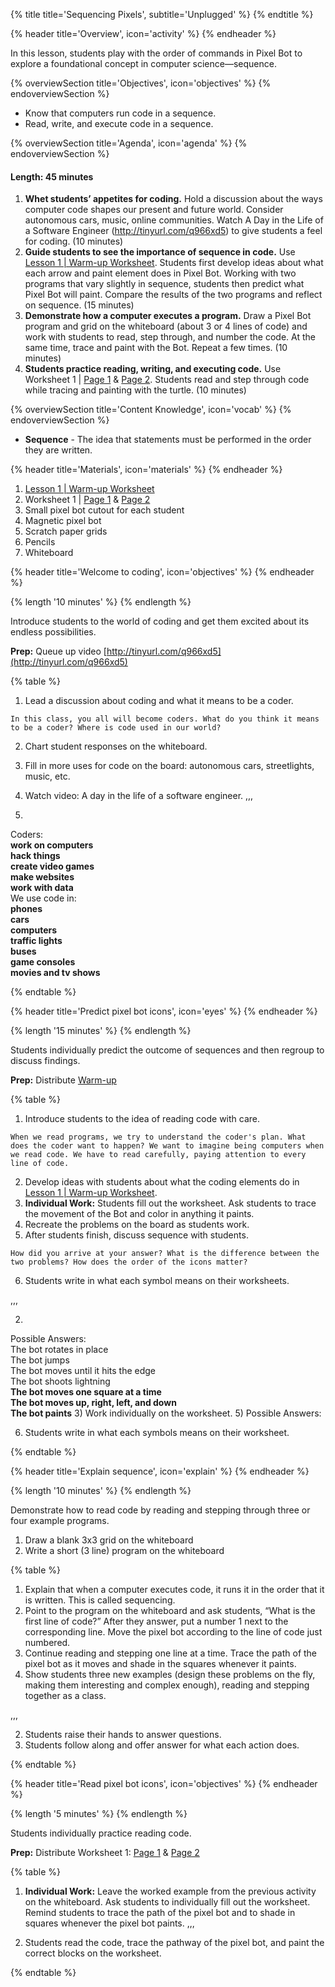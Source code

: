 {% title title='Sequencing Pixels', subtitle='Unplugged' %}
{% endtitle %}
 
{% header title='Overview', icon='activity' %}
{% endheader %}
 
In this lesson, students play with the order of commands in Pixel Bot to explore a foundational concept in computer science—sequence.
 
{% overviewSection title='Objectives', icon='objectives' %}
{% endoverviewSection %}
 
- Know that computers run code in a sequence.
- Read, write, and execute code in a sequence.
 
{% overviewSection title='Agenda', icon='agenda' %}
{% endoverviewSection %}
 
#### Length: 45 minutes
 
  1. **Whet students’ appetites for coding.** Hold a discussion about the ways computer code shapes our present and future world. Consider autonomous cars, music, online communities. Watch A Day in the Life of a Software Engineer (http://tinyurl.com/q966xd5) to give students a feel for coding. (10 minutes)
  1. **Guide students to see the importance of sequence in code.** Use [Lesson 1 | Warm-up Worksheet][warm-up]. Students first develop ideas about what each arrow and paint element does in Pixel Bot. Working with two programs that vary slightly in sequence, students then predict what Pixel Bot will paint. Compare the results of the two programs and reflect on sequence. (15 minutes)
  1. **Demonstrate how a computer executes a program.** Draw a Pixel Bot program and grid on the whiteboard (about 3 or 4 lines of code) and work with students to read, step through, and number the code. At the same time, trace and paint with the Bot. Repeat a few times. (10 minutes)
  1. **Students practice reading, writing, and executing code.** Use Worksheet 1 | [Page 1][worksheet1-1] & [Page 2][worksheet1-2]. Students read and step through code while tracing and painting with the turtle. (10 minutes)
 
{% overviewSection title='Content Knowledge', icon='vocab' %}
{% endoverviewSection %}
 
- **Sequence** - The idea that statements must be performed in the order they are written.

{% header title='Materials', icon='materials' %}
{% endheader %}
 
1. [Lesson 1 | Warm-up Worksheet][warm-up]
1. Worksheet 1 | [Page 1][worksheet1-1] & [Page 2][worksheet1-2]
1. Small pixel bot cutout for each student
1. Magnetic pixel bot
1. Scratch paper grids
1. Pencils
1. Whiteboard
 
{% header title='Welcome to coding', icon='objectives' %}
{% endheader %}

{% length '10 minutes' %}
{% endlength %}
 
Introduce students to the world of coding and get them excited about its endless possibilities.
 
**Prep:** Queue up video [http://tinyurl.com/q966xd5](http://tinyurl.com/q966xd5)
 
{% table %}
 
1) Lead a discussion about coding and what it means to be a coder. 
 
```
In this class, you all will become coders. What do you think it means to be a coder? Where is code used in our world?
```
 
2) Chart student responses on the whiteboard.
3) Fill in more uses for code on the board: autonomous cars, streetlights, music, etc.
4) Watch video: A day in the life of a software engineer.
,,,
 
1)
Coders:
<br>**work on computers**
<br>**hack things**
<br>**create video games**
<br>**make websites**
<br>**work with data**
<br>We use code in:
<br>**phones**
<br>**cars**
<br>**computers**
<br>**traffic lights**
<br>**buses**
<br>**game consoles**
<br>**movies and tv shows**

{% endtable %}
 
{% header title='Predict pixel bot icons', icon='eyes' %}
{% endheader %}
 
{% length '15 minutes' %}
{% endlength %}
 
Students individually predict the outcome of sequences and then regroup to discuss findings.
 
**Prep:** Distribute [Warm-up][warm-up]
 
{% table %}
 
1) Introduce students to the idea of reading code with care.
```
When we read programs, we try to understand the coder's plan. What does the coder want to happen? We want to imagine being computers when we read code. We have to read carefully, paying attention to every line of code.
```
2) Develop ideas with students about what the coding elements do in [Lesson 1 | Warm-up Worksheet][warm-up].
3) **Individual Work:** Students fill out the worksheet. Ask students to trace the movement of the Bot and color in anything it paints. 
4) Recreate the problems on the board as students work.
5) After students finish, discuss sequence with students.  
```
How did you arrive at your answer? What is the difference between the two problems? How does the order of the icons matter?
```
6) Students write in what each symbol means on their worksheets.
 
,,,
 
2)
Possible Answers:
<br>The bot rotates in place
<br>The bot jumps
<br>The bot moves until it hits the edge
<br>The bot shoots lightning
<br>**The bot moves one square at a time**
<br>**The bot moves up, right, left, and down**
<br>**The bot paints**
3) Work individually on the worksheet.
5) 
Possible Answers:

6) Students write in what each symbols means on their worksheet.
 
{% endtable %}
 
{% header title='Explain sequence', icon='explain' %}
{% endheader %}
 
{% length '10 minutes' %}
{% endlength %}
 
Demonstrate how to read code by reading and stepping through three or four example programs.
 
 
1. Draw a blank 3x3 grid on the whiteboard
2. Write a short (3 line) program on the whiteboard
 
 
{% table %}
 
1) Explain that when a computer executes code, it runs it in the order that it is written. This is called sequencing.
2) Point to the program on the whiteboard and ask students, “What is the first line of code?” After they answer, put a number 1 next to the corresponding line. Move the pixel bot according to the line of code just numbered.
3) Continue reading and stepping one line at a time. Trace the path of the pixel bot as it moves and shade in the squares whenever it paints.
4) Show students three new examples (design these problems on the fly, making them interesting and complex enough), reading and stepping together as a class.
 
,,,
 
2) Students raise their hands to answer questions.
4) Students follow along and offer answer for what each action does.
 
{% endtable %}
 
{% header title='Read pixel bot icons', icon='objectives' %}
{% endheader %}
 
{% length '5 minutes' %}
{% endlength %}
 
Students individually practice reading code.
 
**Prep:** Distribute Worksheet 1: [Page 1][worksheet1-1] & [Page 2][worksheet1-2]
 
{% table %}
 
1) **Individual Work:** Leave the worked example from the previous activity on the whiteboard. Ask students to individually fill out the worksheet. Remind students to trace the path of the pixel bot and to shade in squares whenever the pixel bot paints.
,,,
 
1) Students read the code, trace the pathway of the pixel bot, and paint the correct blocks on the worksheet.
 
{% endtable %}
 
[warm-up]: ../worksheets/lesson1-warmup.pdf
[worksheet1-1]: ../worksheets/lesson1-worksheet1-1.pdf
[worksheet1-2]: ../worksheets/lesson1-worksheet1-2.pdf
 

